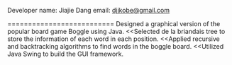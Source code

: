Developer name: Jiajie Dang
email: djjkobe@gmail.com

==========================
Designed a graphical version of the popular board game Boggle using Java.
<<Selected de la briandais tree to store the information of each word in each position.
<<Applied recursive and backtracking algorithms to find words in the boggle board.
<<Utilized Java Swing to build the GUI framework. 
